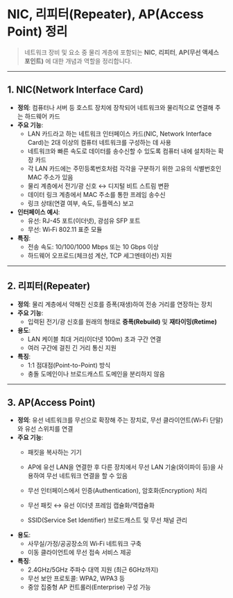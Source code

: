 # NIC, 리피터(Repeater), AP(Access Point) 정리

> 네트워크 장비 및 요소 중 물리 계층에 포함되는 **NIC**, **리피터**, **AP(무선 액세스 포인트)** 에 대한 개념과 역할을 정리합니다.

---

## 1. NIC(Network Interface Card)
- **정의**: 컴퓨터나 서버 등 호스트 장치에 장착되어 네트워크와 물리적으로 연결해 주는 하드웨어 카드
- **주요 기능**:
  - LAN 카드라고 하는 네트워크 인터페이스 카드(NIC, Network Interface Card)는 2대 이상의 컴퓨터 네트워크를 구성하는 데 사용
  - 네트워크와 빠른 속도로 데이터를 송수신할 수 있도록 컴퓨터 내에 설치하는 확장 카드
  - 각 LAN 카드에는 주민등록번호처럼 각각을 구분하기 위한 고유의 식별번호인 MAC 주소가 있음
  - 물리 계층에서 전기/광 신호 ↔ 디지털 비트 스트림 변환
  - 데이터 링크 계층에서 MAC 주소를 통한 프레임 송수신
  - 링크 상태(연결 여부, 속도, 듀플렉스) 보고
- **인터페이스 예시**:
  - 유선: RJ-45 포트(이더넷), 광섬유 SFP 포트
  - 무선: Wi‑Fi 802.11 표준 모듈
- **특징**:
  - 전송 속도: 10/100/1000 Mbps 또는 10 Gbps 이상
  - 하드웨어 오프로드(체크섬 계산, TCP 세그멘테이션) 지원

---

## 2. 리피터(Repeater)
- **정의**: 물리 계층에서 약해진 신호를 증폭(재생)하여 전송 거리를 연장하는 장치
- **주요 기능**:
  - 입력된 전기/광 신호를 원래의 형태로 **증폭(Rebuild)** 및 **재타이밍(Retime)**
- **용도**:
  - LAN 케이블 최대 거리(이더넷 100m) 초과 구간 연결
  - 여러 구간에 걸친 긴 거리 통신 지원
- **특징**:
  - 1:1 점대점(Point-to-Point) 방식
  - 충돌 도메인이나 브로드캐스트 도메인을 분리하지 않음

---

## 3. AP(Access Point)
- **정의**: 유선 네트워크를 무선으로 확장해 주는 장치로, 무선 클라이언트(Wi‑Fi 단말)와 유선 스위치를 연결
- **주요 기능**:
  - 패킷을 복사하는 기기
  - AP에 유선 LAN을 연결한 후 다른 장치에서 무선 LAN 기술(와이파이 등)을 사용하여 무선 네트워크 연결을 할 수 있음

  - 무선 인터페이스에서 인증(Authentication), 암호화(Encryption) 처리
  - 무선 패킷 ↔ 유선 이더넷 프레임 캡슐화/역캡슐화
  - SSID(Service Set Identifier) 브로드캐스트 및 무선 채널 관리
- **용도**:
  - 사무실/가정/공공장소의 Wi‑Fi 네트워크 구축
  - 이동 클라이언트에 무선 접속 서비스 제공
- **특징**:
  - 2.4GHz/5GHz 주파수 대역 지원 (최근 6GHz까지)
  - 무선 보안 프로토콜: WPA2, WPA3 등
  - 중앙 집중형 AP 컨트롤러(Enterprise) 구성 가능